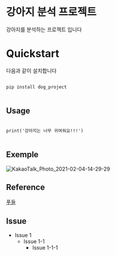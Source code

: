 강아지 분석 프로젝트
================
강아지를 분석하는 프로젝트 입니다


Quickstart
==========
다음과 같이 설치합니다

<pre>
<code>
pip install dog_project
</code>
</pre>

## Usage
<pre>
<code>
print('강아지는 너무 귀여워요!!!')
</code>
</pre>

## Exemple
![KakaoTalk_Photo_2021-02-04-14-29-29](https://user-images.githubusercontent.com/78460413/106849119-7de34880-66f5-11eb-981e-570cbd05976c.jpeg)

## Reference

[푸들](https://www.youtube.com/watch?v=3sysIjGyxXE)


## Issue  
- Issue 1
  - Issue 1-1
    - Issue 1-1-1
